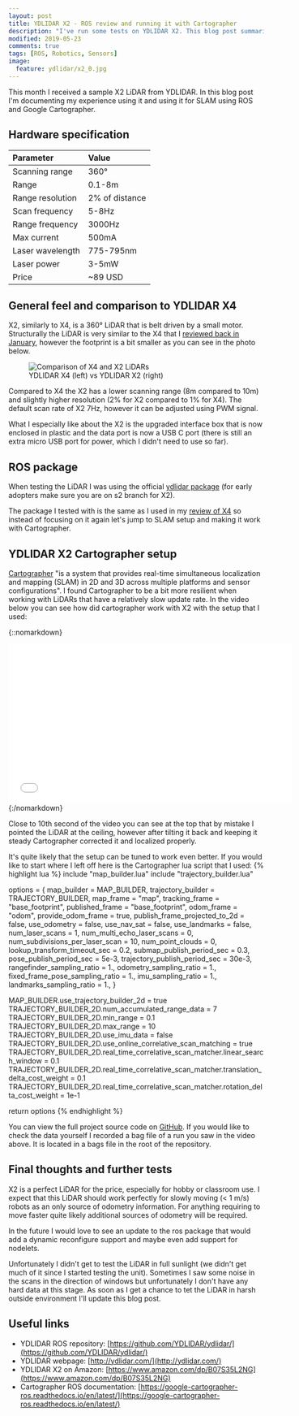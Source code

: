 ```yaml
---
layout: post
title: YDLIDAR X2 - ROS review and running it with Cartographer
description: "I've run some tests on YDLIDAR X2. This blog post summarizes the experience and shows the LiDAR working with Google Cartographer."
modified: 2019-05-23
comments: true
tags: [ROS, Robotics, Sensors]
image:
  feature: ydlidar/x2_0.jpg
---
```


This month I received a sample X2 LiDAR from YDLIDAR. In this blog post I'm documenting my experience using it and using it for SLAM using ROS and Google Cartographer.

<!-- more -->

## Hardware specification

|Parameter       |  Value     |
|:---------|:---------|
|Scanning range | 360° |
|Range | 0.1-8m |
|Range resolution | 2% of distance |
|Scan frequency | 5-8Hz|
|Range frequency | 3000Hz |
|Max current | 500mA |
|Laser wavelength | 775-795nm|
|Laser power | 3-5mW|
|Price | ~89 USD |

## General feel and comparison to YDLIDAR X4

X2, similarly to X4, is a 360° LiDAR that is belt driven by a small motor. Structurally the LiDAR is very similar to the X4 that I [reviewed back in January](https://msadowski.github.io/ydlidar-x4-review/), however the footprint is a bit smaller as you can see in the photo below.

<figure class="center">
	<img src="{{site.url}}/images/ydlidar/x2_1.jpg" alt="Comparison of X4 and X2 LiDARs">
	<figcaption>YDLIDAR X4 (left) vs YDLIDAR X2 (right)</figcaption>
</figure>

Compared to X4 the X2 has a lower scanning range (8m compared to 10m) and slightly higher resolution (2% for X2 compared to 1% for X4). The default scan rate of X2 7Hz, however it can be adjusted using PWM signal.

What I especially like about the X2 is the upgraded interface box that is now enclosed in plastic and the data port is now a USB C port (there is still an extra micro USB port for power, which I didn't need to use so far).

## ROS package

When testing the LiDAR I was using the official [ydlidar package](https://github.com/YDLIDAR/ydlidar/tree/s2) (for early adopters make sure you are on s2 branch for X2).

The package I tested with is the same as I used in my [review of X4](https://msadowski.github.io/ydlidar-x4-review/) so instead of focusing on it again let's jump to SLAM setup and making it work with Cartographer.

## YDLIDAR X2 Cartographer setup

[Cartographer](https://google-cartographer.readthedocs.io/en/latest/) "is a system that provides real-time simultaneous localization and mapping (SLAM) in 2D and 3D across multiple platforms and sensor configurations". I found Cartographer to be a bit more resilient when working with LiDARs that have a relatively slow update rate. In the video below you can see how did cartographer work with X2 with the setup that I used:

{::nomarkdown}
<iframe width="560" height="315" src="//www.youtube.com/embed/pa7j01aq9po" frameborder="0" allowfullscreen></iframe>
{:/nomarkdown}

Close to 10th second of the video you can see at the top that by mistake I pointed the LiDAR at the ceiling, however after tilting it back and keeping it steady Cartographer corrected it and localized properly.

It's quite likely that the setup can be tuned to work even better. If you would like to start where I left off here is the Cartographer lua script that I used:
{% highlight lua %}
include "map_builder.lua"
include "trajectory_builder.lua"

options = {
  map_builder = MAP_BUILDER,
  trajectory_builder = TRAJECTORY_BUILDER,
  map_frame = "map",
  tracking_frame = "base_footprint",
  published_frame = "base_footprint",
  odom_frame = "odom",
  provide_odom_frame = true,
  publish_frame_projected_to_2d = false,
  use_odometry = false,
  use_nav_sat = false,
  use_landmarks = false,
  num_laser_scans = 1,
  num_multi_echo_laser_scans = 0,
  num_subdivisions_per_laser_scan = 10,
  num_point_clouds = 0,
  lookup_transform_timeout_sec = 0.2,
  submap_publish_period_sec = 0.3,
  pose_publish_period_sec = 5e-3,
  trajectory_publish_period_sec = 30e-3,
  rangefinder_sampling_ratio = 1.,
  odometry_sampling_ratio = 1.,
  fixed_frame_pose_sampling_ratio = 1.,
  imu_sampling_ratio = 1.,
  landmarks_sampling_ratio = 1.,
}

MAP_BUILDER.use_trajectory_builder_2d = true
TRAJECTORY_BUILDER_2D.num_accumulated_range_data = 7
TRAJECTORY_BUILDER_2D.min_range = 0.1
TRAJECTORY_BUILDER_2D.max_range = 10
TRAJECTORY_BUILDER_2D.use_imu_data = false
TRAJECTORY_BUILDER_2D.use_online_correlative_scan_matching = true
TRAJECTORY_BUILDER_2D.real_time_correlative_scan_matcher.linear_search_window = 0.1
TRAJECTORY_BUILDER_2D.real_time_correlative_scan_matcher.translation_delta_cost_weight = 0.1
TRAJECTORY_BUILDER_2D.real_time_correlative_scan_matcher.rotation_delta_cost_weight = 1e-1

return options
{% endhighlight %}

You can view the full project source code on [GitHub](https://github.com/msadowski/x2_cartographer). If you would like to check the data yourself I recorded a bag file of a run you saw in the video above. It is located in a bags file in the root of the repository.

## Final thoughts and further tests

X2 is a perfect LiDAR for the price, especially for hobby or classroom use. I expect that this LiDAR should work perfectly for slowly moving (< 1 m/s) robots as an only source of odometry information. For anything requiring to move faster quite likely additional sources of odometry will be required.

In the future I would love to see an update to the ros package that would add a dynamic reconfigure support and maybe even add support for nodelets.

Unfortunately I didn't get to test the LiDAR in full sunlight (we didn't get much of it since I started testing the unit). Sometimes I saw some noise in the scans in the direction of windows but unfortunately I don't have any hard data at this stage. As soon as I get a chance to tet the LiDAR in harsh outside environment I'll update this blog post.

## Useful links

* YDLIDAR ROS repository: [https://github.com/YDLIDAR/ydlidar/](https://github.com/YDLIDAR/ydlidar/)
* YDLIDAR webpage: [http://ydlidar.com/](http://ydlidar.com/)
* YDLIDAR X2 on Amazon: [https://www.amazon.com/dp/B07S35L2NG](https://www.amazon.com/dp/B07S35L2NG)
* Cartographer ROS documentation: [https://google-cartographer-ros.readthedocs.io/en/latest/](https://google-cartographer-ros.readthedocs.io/en/latest/)
